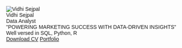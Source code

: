 <!DOCTYPE html>
<html lang="en">
<head>
<meta charset="UTF-8">
<meta name="viewport" content="width=device-width, initial-scale=1.0">
<title>Your Portfolio</title>
<style>
  body, html {
    height: 100%;
    margin: 0;
    font-family: Arial, sans-serif;
  }

  .bg {
    background-color: #333;
    color: white;
    height: 100%;
    display: flex;
    justify-content: center;
    align-items: center;
    flex-direction: column;
  }

  .profile-img {
    border: 5px solid #fff;
    border-radius: 50%;
    padding: 5px;
    width: 200px;
    height: 200px;
    object-fit: cover;
  }

  .title {
    margin-top: 20px;
    font-size: 28px;
    font-weight: bold;
  }

  .subtitle {
    font-size: 18px;
    margin-top: 5px;
  }

  .button {
    margin-top: 20px;
    text-decoration: none;
    padding: 10px 20px;
    background-color: #007bff;
    color: white;
    border-radius: 5px;
    transition: background-color 0.3s;
  }

  .button:hover {
    background-color: #0056b3;
  }
</style>
</head>
<body>

<div class="bg">
  <img src="path_to_your_image.jpg" alt="Vidhi Sejpal" class="profile-img">
  <div class="title">Vidhi Sejpal</div>
  <div class="subtitle">Data Analyst</div>
  <div class="tagline">"POWERING MARKETING SUCCESS WITH DATA-DRIVEN INSIGHTS"</div>
  <div class="subtitle">Well versed in SQL, Python, R</div>
  <a href="path_to_your_portfolio.pdf" class="button" download>Download CV</a>
  <!-- Replace # with the actual URL to your portfolio -->
  <a href="#" class="button">Portfolio</a>
</div>

</body>
</html>

